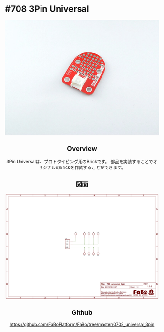 # #708 3Pin Universal

<center>

![](./img/708_breakout_3pin.jpg)
<!--COLORME-->

## Overview
3Pin Universalは、プロトタイピング用のBrickです。
部品を実装することでオリジナルのBrickを作成することができます。

## 図面

![](./img/708_breakout_3pin_sch.png)

## Github

https://github.com/FaBoPlatform/FaBo/tree/master/0708_universal_3pin
